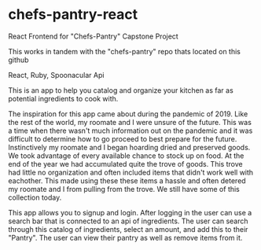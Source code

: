 # chefs-pantry-react
React Frontend for "Chefs-Pantry" Capstone Project

This works in tandem with the "chefs-pantry" repo thats located on this github

React,
Ruby,
Spoonacular Api

This is an app to help you catalog and organize your kitchen as far as potential ingredients to cook with.

The inspiration for this app came about during the pandemic of 2019. Like the rest of the world, my roomate and I were unsure of the future. This was a time when there wasn't much information out on the pandemic and it was difficult to determine how to go proceed to best prepare for the future. Instinctively my roomate and I began hoarding dried and preserved goods. We took advantage of every available chance to stock up on food. At the end of the year we had accumulated quite the trove of goods. This trove had little no organization and often included items that didn't work well with eachother. This made using these these items a hassle and often detered my roomate and I from pulling from the trove. We still have some of this collection today.

This app allows you to signup and login. After logging in the user can use a search bar that is connected to an api of ingredients. The user can search  through this catalog of ingredients, select an amount, and add this to their "Pantry". The user can view their pantry as well as remove items from it.
